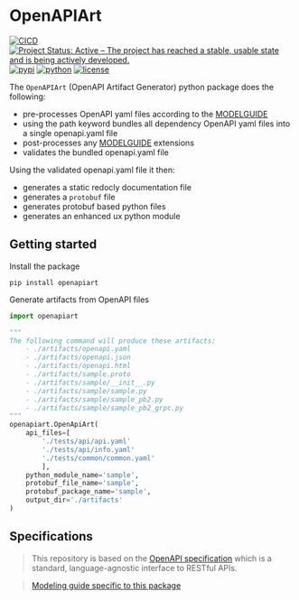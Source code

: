 # OpenAPIArt 

[![CICD](https://github.com/open-traffic-generator/openapiart/workflows/CICD/badge.svg)](https://github.com/open-traffic-generator/openapiart/actions)
[![Project Status: Active – The project has reached a stable, usable state and is being actively developed.](https://www.repostatus.org/badges/latest/active.svg)](https://www.repostatus.org/#active)
[![pypi](https://img.shields.io/pypi/v/openapiart.svg)](https://pypi.org/project/openapiart)
[![python](https://img.shields.io/pypi/pyversions/snappi.svg)](https://pypi.python.org/pypi/snappi)
[![license](https://img.shields.io/badge/license-MIT-green.svg)](https://en.wikipedia.org/wiki/MIT_License)


The `OpenAPIArt` (OpenAPI Artifact Generator) python package does the following:
- pre-processes OpenAPI yaml files according to the [MODELGUIDE](../main/MODELGUIDE.md)
- using the path keyword bundles all dependency OpenAPI yaml files into a single openapi.yaml file
- post-processes any [MODELGUIDE](../main/MODELGUIDE.md) extensions
- validates the bundled openapi.yaml file

Using the validated openapi.yaml file it then:
- generates a static redocly documentation file 
- generates a `protobuf` file
- generates protobuf based python files
- generates an enhanced ux python module

## Getting started
Install the package
```
pip install openapiart
```

Generate artifacts from OpenAPI files
```python
import openapiart

""" 
The following command will produce these artifacts:
    - ./artifacts/openapi.yaml
    - ./artifacts/openapi.json
    - ./artifacts/openapi.html
    - ./artifacts/sample.proto
    - ./artifacts/sample/__init__.py
    - ./artifacts/sample/sample.py
    - ./artifacts/sample/sample_pb2.py
    - ./artifacts/sample/sample_pb2_grpc.py
"""
openapiart.OpenApiArt(
    api_files=[
        './tests/api/api.yaml'
        './tests/api/info.yaml'
        './tests/common/common.yaml'
        ], 
    python_module_name='sample', 
    protobuf_file_name='sample',
    protobuf_package_name='sample',
    output_dir='./artifacts'
)
```

## Specifications
> This repository is based on the [OpenAPI specification](
https://github.com/OAI/OpenAPI-Specification/blob/master/versions/3.0.3.md) 
which is a standard, language-agnostic interface to RESTful APIs. 

> [Modeling guide specific to this package](../main/MODELGUIDE.md)


